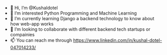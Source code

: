 - 👋 Hi, I’m @Kushaldotel
- 👀 I’m interested Python Programming and Machine Learning
- 🌱 I’m currently learning Django a backend technology to know about how web-app works
- 💞️ I’m looking to collaborate with different backend tech startups or compainies
- 📫 You can reach me through https://www.linkedin.com/in/kushal-dotel-047014233/

<!---
Kushaldotel/Kushaldotel is a ✨ special ✨ repository because its `README.md` (this file) appears on your GitHub profile.
You can click the Preview link to take a look at your changes.
--->
